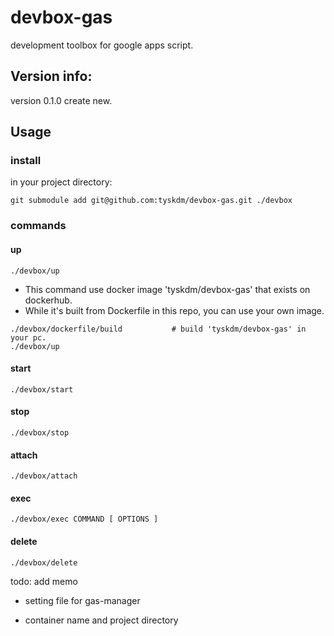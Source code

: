 # devbox-gas

development toolbox for google apps script.


## Version info:

version 0.1.0  create new.


## Usage

### install

in your project directory:

```shell
git submodule add git@github.com:tyskdm/devbox-gas.git ./devbox
```

### commands

#### up

```shell
./devbox/up
```

- This command use docker image 'tyskdm/devbox-gas' that exists on dockerhub.
- While it's built from Dockerfile in this repo, you can use your own image.

```shell
./devbox/dockerfile/build           # build 'tyskdm/devbox-gas' in your pc.
./devbox/up
```

#### start

```shell
./devbox/start
```

#### stop

```shell
./devbox/stop
```

#### attach

```shell
./devbox/attach
```

#### exec

```shell
./devbox/exec COMMAND [ OPTIONS ]
```

#### delete

```shell
./devbox/delete
```


todo: add memo

- setting file for gas-manager

- container name and project directory




